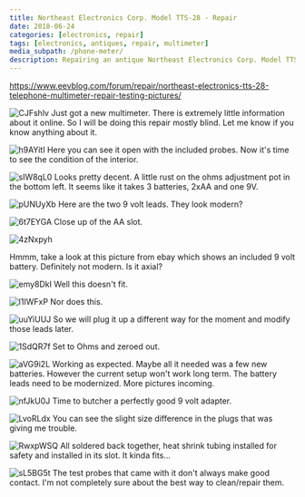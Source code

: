 ```yaml
---
title: Northeast Electronics Corp. Model TTS-28 - Repair
date: 2018-06-24
categories: [electronics, repair]
tags: [electronics, antiques, repair, multimeter]
media_subpath: /phone-meter/
description: Repairing an antique Northeast Electronics Corp. Model TTS-28.
---
```

https://www.eevblog.com/forum/repair/northeast-electronics-tts-28-telephone-multimeter-repair-testing-pictures/

![CJFshlv](CJFshlv.jpg)
Just got a new multimeter. There is extremely little information about it online. So I will be doing this repair mostly blind. Let me know if you know anything about it.

![h9AYitI](h9AYitI.jpg)
Here you can see it open with the included probes. Now it's time to see the condition of the interior.

![sIW8qL0](sIW8qL0.jpg)
Looks pretty decent. A little rust on the ohms adjustment pot in the bottom left. It seems like it takes 3 batteries, 2xAA and one 9V.

![pUNUyXb](pUNUyXb.jpg)
Here are the two 9 volt leads. They look modern?

![6t7EYGA](6t7EYGA.jpg)
Close up of the AA slot.

![4zNxpyh](4zNxpyh.jpg)

Hmmm, take a look at this picture from ebay which shows an included 9 volt battery. Definitely not modern. Is it axial?

![emy8DkI](emy8DkI.jpg)
Well this doesn't fit.

![I1IWFxP](I1IWFxP.jpg)
Nor does this.

![uuYiUUJ](uuYiUUJ.jpg)
So we will plug it up a different way for the moment and modify those leads later.

![1SdQR7f](1SdQR7f.jpg)
Set to Ohms and zeroed out.

![aVG9i2L](aVG9i2L.jpg)
Working as expected. Maybe all it needed was a few new batteries. However the current setup won't work long term. The battery leads need to be modernized. More pictures incoming.

![nfJkU0J](nfJkU0J.jpg)
Time to butcher a perfectly good 9 volt adapter.

![LvoRLdx](LvoRLdx.jpg)
You can see the slight size difference in the plugs that was giving me trouble.

![RwxpWSQ](RwxpWSQ.jpg)
All soldered back together, heat shrink tubing installed for safety and installed in its slot. It kinda fits...

![sL5BG5t](sL5BG5t.jpg)
The test probes that came with it don't always make good contact. I'm not completely sure about the best way to clean/repair them.




